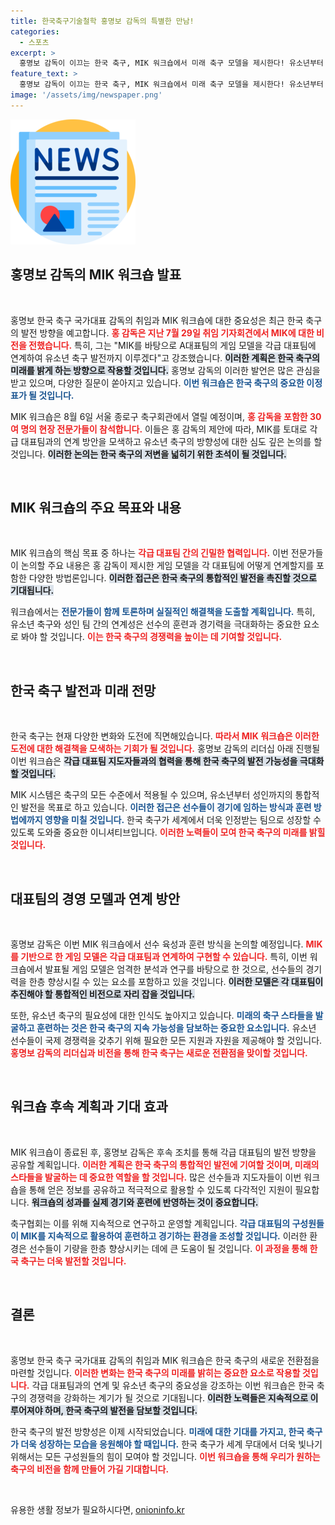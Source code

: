 ```yaml
---
title: 한국축구기술철학 홍명보 감독의 특별한 만남!
categories:
  - 스포츠
excerpt: >
  홍명보 감독이 이끄는 한국 축구, MIK 워크숍에서 미래 축구 모델을 제시한다! 유소년부터 A대표팀까지, 변화의 물결이 시작된다. 클릭하고 자세히 알아보세요!
feature_text: >
  홍명보 감독이 이끄는 한국 축구, MIK 워크숍에서 미래 축구 모델을 제시한다! 유소년부터 A대표팀까지, 변화의 물결이 시작된다. 클릭하고 자세히 알아보세요!
image: '/assets/img/newspaper.png'
---
```


<p><img src="/assets/img/newspaper.png" alt="kimp 속보" /></p>

<h2 data-ke-size="size26">홍명보 감독의 MIK 워크숍 발표</h2>

<p data-ke-size="size16">&nbsp;</p>

<p>홍명보 한국 축구 국가대표 감독의 취임과 MIK 워크숍에 대한 중요성은 최근 한국 축구의 발전 방향을 예고합니다. <b><span style="color: #ee2323;">홍 감독은 지난 7월 29일 취임 기자회견에서 MIK에 대한 비전을 전했습니다.</span></b> 특히, 그는 "MIK를 바탕으로 A대표팀의 게임 모델을 각급 대표팀에 연계하여 유소년 축구 발전까지 이루겠다"고 강조했습니다. <b><span style="background-color: #21538527;">이러한 계획은 한국 축구의 미래를 밝게 하는 방향으로 작용할 것입니다.</span></b> 홍명보 감독의 이러한 발언은 많은 관심을 받고 있으며, 다양한 질문이 쏟아지고 있습니다. <b><span style="color: #1a5490;">이번 워크숍은 한국 축구의 중요한 이정표가 될 것입니다.</span></b></p>

<p>MIK 워크숍은 8월 6일 서울 종로구 축구회관에서 열릴 예정이며, <b><span style="color: #ee2323;">홍 감독을 포함한 30여 명의 현장 전문가들이 참석합니다.</span></b> 이들은 홍 감독의 제안에 따라, MIK를 토대로 각급 대표팀과의 연계 방안을 모색하고 유소년 축구의 방향성에 대한 심도 깊은 논의를 할 것입니다. <b><span style="background-color: #21538527;">이러한 논의는 한국 축구의 저변을 넓히기 위한 초석이 될 것입니다.</span></b> </p>

<p data-ke-size="size16">&nbsp;</p>

<h2 data-ke-size="size26">MIK 워크숍의 주요 목표와 내용</h2>

<p data-ke-size="size16">&nbsp;</p>

<p>MIK 워크숍의 핵심 목표 중 하나는 <b><span style="color: #ee2323;">각급 대표팀 간의 긴밀한 협력입니다.</span></b> 이번 전문가들이 논의할 주요 내용은 홍 감독이 제시한 게임 모델을 각 대표팀에 어떻게 연계할지를 포함한 다양한 방법론입니다. <b><span style="background-color: #21538527;">이러한 접근은 한국 축구의 통합적인 발전을 촉진할 것으로 기대됩니다.</span></b></p>

<p>워크숍에서는 <b><span style="color: #1a5490;">전문가들이 함께 토론하며 실질적인 해결책을 도출할 계획입니다.</span></b> 특히, 유소년 축구와 성인 팀 간의 연계성은 선수의 훈련과 경기력을 극대화하는 중요한 요소로 봐야 할 것입니다. <b><span style="color: #ee2323;">이는 한국 축구의 경쟁력을 높이는 데 기여할 것입니다.</span></b> </p>

<p data-ke-size="size16">&nbsp;</p>

<h2 data-ke-size="size26">한국 축구 발전과 미래 전망</h2>

<p data-ke-size="size16">&nbsp;</p>

<p>한국 축구는 현재 다양한 변화와 도전에 직면해있습니다. <b><span style="color: #ee2323;">따라서 MIK 워크숍은 이러한 도전에 대한 해결책을 모색하는 기회가 될 것입니다.</span></b> 홍명보 감독의 리더십 아래 진행될 이번 워크숍은 <b><span style="background-color: #21538527;">각급 대표팀 지도자들과의 협력을 통해 한국 축구의 발전 가능성을 극대화할 것입니다.</span></b></p>

<p>MIK 시스템은 축구의 모든 수준에서 적용될 수 있으며, 유소년부터 성인까지의 통합적인 발전을 목표로 하고 있습니다. <b><span style="color: #1a5490;">이러한 접근은 선수들이 경기에 임하는 방식과 훈련 방법에까지 영향을 미칠 것입니다.</span></b> 한국 축구가 세계에서 더욱 인정받는 팀으로 성장할 수 있도록 도와줄 중요한 이니셔티브입니다. <b><span style="color: #ee2323;">이러한 노력들이 모여 한국 축구의 미래를 밝힐 것입니다.</span></b></p>

<p data-ke-size="size16">&nbsp;</p>

<h2 data-ke-size="size26">대표팀의 경영 모델과 연계 방안</h2>

<p data-ke-size="size16">&nbsp;</p>

<p>홍명보 감독은 이번 MIK 워크숍에서 선수 육성과 훈련 방식을 논의할 예정입니다. <b><span style="color: #ee2323;">MIK를 기반으로 한 게임 모델은 각급 대표팀과 연계하여 구현할 수 있습니다.</span></b> 특히, 이번 워크숍에서 발표될 게임 모델은 엄격한 분석과 연구를 바탕으로 한 것으로, 선수들의 경기력을 한층 향상시킬 수 있는 요소를 포함하고 있을 것입니다. <b><span style="background-color: #21538527;">이러한 모델은 각 대표팀이 추진해야 할 통합적인 비전으로 자리 잡을 것입니다.</span></b></p>

<p>또한, 유소년 축구의 필요성에 대한 인식도 높아지고 있습니다. <b><span style="color: #1a5490;">미래의 축구 스타들을 발굴하고 훈련하는 것은 한국 축구의 지속 가능성을 담보하는 중요한 요소입니다.</span></b> 유소년 선수들이 국제 경쟁력을 갖추기 위해 필요한 모든 지원과 자원을 제공해야 할 것입니다. <b><span style="color: #ee2323;">홍명보 감독의 리더십과 비전을 통해 한국 축구는 새로운 전환점을 맞이할 것입니다.</span></b></p>

<p data-ke-size="size16">&nbsp;</p>

<h2 data-ke-size="size26">워크숍 후속 계획과 기대 효과</h2>

<p data-ke-size="size16">&nbsp;</p>

<p>MIK 워크숍이 종료된 후, 홍명보 감독은 후속 조치를 통해 각급 대표팀의 발전 방향을 공유할 계획입니다. <b><span style="color: #ee2323;">이러한 계획은 한국 축구의 통합적인 발전에 기여할 것이며, 미래의 스타들을 발굴하는 데 중요한 역할을 할 것입니다.</span></b> 많은 선수들과 지도자들이 이번 워크숍을 통해 얻은 정보를 공유하고 적극적으로 활용할 수 있도록 다각적인 지원이 필요합니다. <b><span style="background-color: #21538527;">워크숍의 성과를 실제 경기와 훈련에 반영하는 것이 중요합니다.</span></b></p>

<p>축구협회는 이를 위해 지속적으로 연구하고 운영할 계획입니다. <b><span style="color: #1a5490;">각급 대표팀의 구성원들이 MIK를 지속적으로 활용하여 훈련하고 경기하는 환경을 조성할 것입니다.</span></b> 이러한 환경은 선수들이 기량을 한층 향상시키는 데에 큰 도움이 될 것입니다. <b><span style="color: #ee2323;">이 과정을 통해 한국 축구는 더욱 발전할 것입니다.</span></b></p>

<p data-ke-size="size16">&nbsp;</p>

<h2 data-ke-size="size26">결론</h2>

<p data-ke-size="size16">&nbsp;</p>

<p>홍명보 한국 축구 국가대표 감독의 취임과 MIK 워크숍은 한국 축구의 새로운 전환점을 마련할 것입니다. <b><span style="color: #ee2323;">이러한 변화는 한국 축구의 미래를 밝히는 중요한 요소로 작용할 것입니다.</span></b> 각급 대표팀과의 연계 및 유소년 축구의 중요성을 강조하는 이번 워크숍은 한국 축구의 경쟁력을 강화하는 계기가 될 것으로 기대됩니다. <b><span style="background-color: #21538527;">이러한 노력들은 지속적으로 이루어져야 하며, 한국 축구의 발전을 담보할 것입니다.</span></b> </p>

<p>한국 축구의 발전 방향성은 이제 시작되었습니다. <b><span style="color: #1a5490;">미래에 대한 기대를 가지고, 한국 축구가 더욱 성장하는 모습을 응원해야 할 때입니다.</span></b> 한국 축구가 세계 무대에서 더욱 빛나기 위해서는 모든 구성원들의 힘이 모여야 할 것입니다. <b><span style="color: #ee2323;">이번 워크숍을 통해 우리가 원하는 축구의 비전을 함께 만들어 가길 기대합니다.</span></b> </p>

<p data-ke-size="size16">&nbsp;</p>
유용한 생활 정보가 필요하시다면, <a href="https://onioninfo.kr" rel="dofollow">onioninfo.kr</a>


